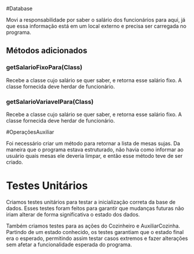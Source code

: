 #Database

Movi a responsabilidade por saber o salário dos funcionários para aqui, já que essa informação está em um local externo e precisa ser carregada no programa.

## Métodos adicionados

### getSalarioFixoPara(Class<Funcionario>)

Recebe a classe cujo salário se quer saber, e retorna esse salário fixo. A classe fornecida deve herdar de funcionário.

### getSalarioVariavelPara(Class<Funcionario>)

Recebe a classe cujo salário se quer saber, e retorna esse salário fixo. A classe fornecida deve herdar de funcionário.


#OperaçõesAuxiliar

Foi necessário criar um método para retornar a lista de mesas sujas. Da maneira que o programa estava estruturado, não havia como informar ao usuário quais mesas ele deveria limpar, e então esse método teve de ser criado.

# Testes Unitários

Criamos testes unitários para testar a inicialização correta da base de dados. Esses testes foram feitos para garantir que mudanças futuras não iriam alterar de forma significativa o estado dos dados.

Também criamos testes para as ações do Cozinheiro e AuxiliarCozinha. Partindo de um estado conhecido, os testes garantiam que o estado final era o esperado, permitindo assim testar casos extremos e fazer alterações sem afetar a funcionalidade esperada do programa.